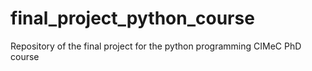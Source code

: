 # final_project_python_course
 Repository of the final project for the python programming CIMeC PhD course 
